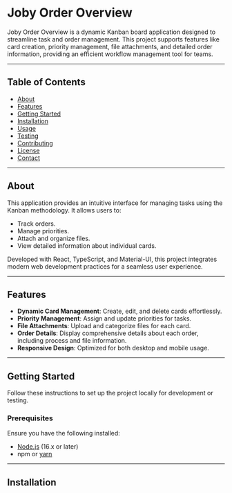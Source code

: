 # Joby Order Overview

Joby Order Overview is a dynamic Kanban board application designed to streamline task and order management. This project supports features like card creation, priority management, file attachments, and detailed order information, providing an efficient workflow management tool for teams.

---

## Table of Contents

- [About](#about)
- [Features](#features)
- [Getting Started](#getting-started)
- [Installation](#installation)
- [Usage](#usage)
- [Testing](#testing)
- [Contributing](#contributing)
- [License](#license)
- [Contact](#contact)

---

## About

This application provides an intuitive interface for managing tasks using the Kanban methodology. It allows users to:

- Track orders.
- Manage priorities.
- Attach and organize files.
- View detailed information about individual cards.

Developed with React, TypeScript, and Material-UI, this project integrates modern web development practices for a seamless user experience.

---

## Features

- **Dynamic Card Management**: Create, edit, and delete cards effortlessly.
- **Priority Management**: Assign and update priorities for tasks.
- **File Attachments**: Upload and categorize files for each card.
- **Order Details**: Display comprehensive details about each order, including process and file information.
- **Responsive Design**: Optimized for both desktop and mobile usage.

---

## Getting Started

Follow these instructions to set up the project locally for development or testing.

### Prerequisites

Ensure you have the following installed:

- [Node.js](https://nodejs.org/) (16.x or later)
- npm or [yarn](https://yarnpkg.com/)

---

## Installation

